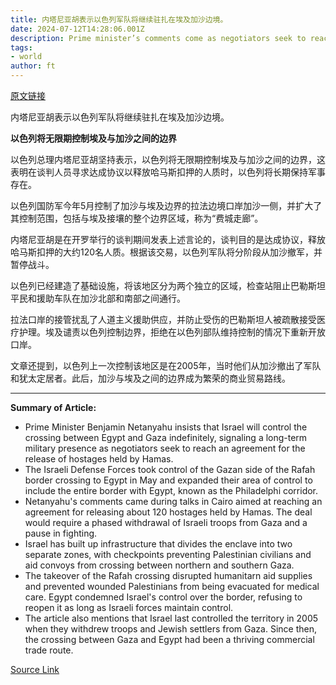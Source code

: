 ```yaml
---
title: 内塔尼亚胡表示以色列军队将继续驻扎在埃及加沙边境。
date: 2024-07-12T14:28:06.001Z
description: Prime minister’s comments come as negotiators seek to reach deal for release of hostages held by Hamas
tags: 
- world
author: ft
---
```


[原文链接](https://ft.com/content/57e8f8e6-709e-4133-afec-717e36704dab)

内塔尼亚胡表示以色列军队将继续驻扎在埃及加沙边境。

**以色列将无限期控制埃及与加沙之间的边界**

以色列总理内塔尼亚胡坚持表示，以色列将无限期控制埃及与加沙之间的边界，这表明在谈判人员寻求达成协议以释放哈马斯扣押的人质时，以色列将长期保持军事存在。

以色列国防军今年5月控制了加沙与埃及边界的拉法边境口岸加沙一侧，并扩大了其控制范围，包括与埃及接壤的整个边界区域，称为“费城走廊”。

内塔尼亚胡是在开罗举行的谈判期间发表上述言论的，谈判目的是达成协议，释放哈马斯扣押的大约120名人质。根据该交易，以色列军队将分阶段从加沙撤军，并暂停战斗。

以色列已经建造了基础设施，将该地区分为两个独立的区域，检查站阻止巴勒斯坦平民和援助车队在加沙北部和南部之间通行。

拉法口岸的接管扰乱了人道主义援助供应，并防止受伤的巴勒斯坦人被疏散接受医疗护理。埃及谴责以色列控制边界，拒绝在以色列部队维持控制的情况下重新开放口岸。

文章还提到，以色列上一次控制该地区是在2005年，当时他们从加沙撤出了军队和犹太定居者。此后，加沙与埃及之间的边界成为繁荣的商业贸易路线。

---

 **Summary of Article:**

- Prime Minister Benjamin Netanyahu insists that Israel will control the crossing between Egypt and Gaza indefinitely, signaling a long-term military presence as negotiators seek to reach an agreement for the release of hostages held by Hamas. 
- The Israeli Defense Forces took control of the Gazan side of the Rafah border crossing to Egypt in May and expanded their area of control to include the entire border with Egypt, known as the Philadelphi corridor.
- Netanyahu's comments came during talks in Cairo aimed at reaching an agreement for releasing about 120 hostages held by Hamas. The deal would require a phased withdrawal of Israeli troops from Gaza and a pause in fighting.
- Israel has built up infrastructure that divides the enclave into two separate zones, with checkpoints preventing Palestinian civilians and aid convoys from crossing between northern and southern Gaza. 
- The takeover of the Rafah crossing disrupted humanitarn aid supplies and prevented wounded Palestinians from being evacuated for medical care. Egypt condemned Israel's control over the border, refusing to reopen it as long as Israeli forces maintain control.
- The article also mentions that Israel last controlled the territory in 2005 when they withdrew troops and Jewish settlers from Gaza. Since then, the crossing between Gaza and Egypt had been a thriving commercial trade route.

[Source Link](https://ft.com/content/57e8f8e6-709e-4133-afec-717e36704dab)

